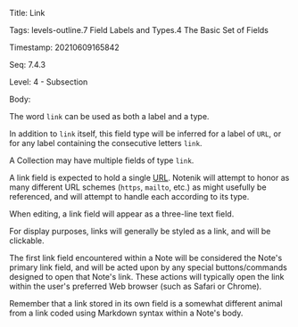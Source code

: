Title:  Link

Tags:   levels-outline.7 Field Labels and Types.4 The Basic Set of Fields

Timestamp: 20210609165842

Seq:    7.4.3

Level:  4 - Subsection

Body: 

The word `link` can be used as both a label and a type. 

In addition to `link` itself, this field type will be inferred for a label of `URL`, or for any label containing the consecutive letters `link`.

A Collection may have multiple fields of type `link`.

A link field is expected to hold a single [URL](https://en.wikipedia.org/wiki/URL). Notenik will attempt to honor as many different URL schemes (`https`, `mailto`, etc.) as might usefully be referenced, and will attempt to handle each according to its type. 

When editing, a link field will appear as a three-line text field. 

For display purposes, links will generally be styled as a link, and will be clickable. 

The first link field encountered within a Note will be considered the Note's primary link field, and will be acted upon by any special buttons/commands designed to open that Note's link. These actions will typically open the link within the user's preferred Web browser (such as Safari or Chrome). 

Remember that a link stored in its own field is a somewhat different animal from a link coded using Markdown syntax within a Note's body.

